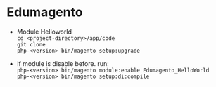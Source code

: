 # Edumagento

* Module Helloworld <br>
`cd <project-directory>/app/code`<br>
`git clone`<br>
`php-<version> bin/magento setup:upgrade`<br>

* if module is disable before. run: <br>
`php-<version> bin/magento module:enable Edumagento_HelloWorld` <br>
`php-<version> bin/magento setup:di:compile`
